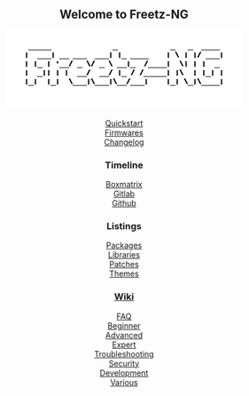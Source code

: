 <div align="center">

## Welcome to Freetz-NG
[![Freetz-NG](docs/screenshots/000-XXX_Freetz-NG_trans.png "Freetz-NG")](#)<br>
<br>
[Quickstart](docs/README.md)<br>
[Firmwares](docs/FIRMWARES.md)<br>
[Changelog](docs/CHANGELOG.md)<br>

### Timeline
[Boxmatrix](https://trac.boxmatrix.info/freetz-ng/timeline)<br>
[Gitlab](https://gitlab.com/Freetz-NG/freetz-ng/commits/master)<br>
[Github](https://github.com/Freetz-NG/freetz-ng/commits/master)<br>

### Listings
[Packages](docs/make/README.md)<br>
[Libraries](docs/libs/README.md)<br>
[Patches](docs/patches/README.md)<br>
[Themes](docs/themes/README.md)<br>

### [Wiki](docs/wiki/README.md)

[//]: # ( WikiDYN )

[FAQ](docs/wiki/00_FAQ/README.md)<br>
[Beginner](docs/wiki/10_Beginner/README.md)<br>
[Advanced](docs/wiki/20_Advanced/README.md)<br>
[Expert](docs/wiki/30_Expert/README.md)<br>
[Troubleshooting](docs/wiki/40_Troubleshooting/README.md)<br>
[Security](docs/wiki/50_Security/README.md)<br>
[Development](docs/wiki/60_Development/README.md)<br>
[Various](docs/wiki/70_Various/README.md)<br>

[//]: # ( WikiEND )

</div>

